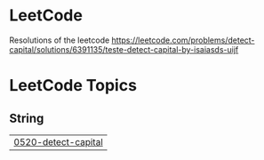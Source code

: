 # LeetCode
Resolutions of the leetcode
https://leetcode.com/problems/detect-capital/solutions/6391135/teste-detect-capital-by-isaiasds-uijf


<!---LeetCode Topics Start-->
# LeetCode Topics
## String
|  |
| ------- |
| [0520-detect-capital](https://github.com/IJSantos/LeetCode/tree/master/0520-detect-capital) |
<!---LeetCode Topics End-->
